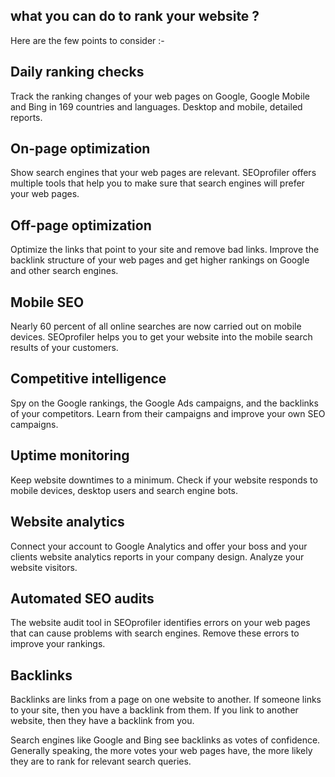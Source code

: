 ## what you can do to rank your website ?

Here are the few points to consider :-

## Daily ranking checks

Track the ranking changes of your web pages on Google, Google Mobile and Bing in 169 countries and languages. Desktop and mobile, detailed reports.

## On-page optimization

Show search engines that your web pages are relevant. SEOprofiler offers multiple tools that help you to make sure that search engines will prefer your web pages.

## Off-page optimization

Optimize the links that point to your site and remove bad links. Improve the backlink structure of your web pages and get higher rankings on Google and other search engines.

## Mobile SEO

Nearly 60 percent of all online searches are now carried out on mobile devices. SEOprofiler helps you to get your website into the mobile search results of your customers.

## Competitive intelligence

Spy on the Google rankings, the Google Ads campaigns, and the backlinks of your competitors. Learn from their campaigns and improve your own SEO campaigns.

## Uptime monitoring

Keep website downtimes to a minimum. Check if your website responds to mobile devices, desktop users and search engine bots.

## Website analytics

Connect your account to Google Analytics and offer your boss and your clients website analytics reports in your company design. Analyze your website visitors.

## Automated SEO audits

The website audit tool in SEOprofiler identifies errors on your web pages that can cause problems with search engines. Remove these errors to improve your rankings.

## Backlinks

Backlinks are links from a page on one website to another. If someone links to your site, then you have a backlink from them. If you link to another website, then they have a backlink from you.

Search engines like Google and Bing see backlinks as votes of confidence. Generally speaking, the more votes your web pages have, the more likely they are to rank for relevant search queries.
